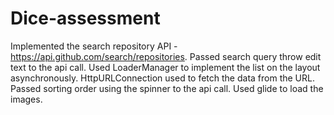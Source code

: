 # Dice-assessment
Implemented the search repository API - https://api.github.com/search/repositories.
Passed search query throw edit text to the api call.
Used LoaderManager to implement the list on the layout asynchronously.
HttpURLConnection used to fetch the data from the URL.
Passed sorting order using the spinner to the api call.
Used glide to load the images.
